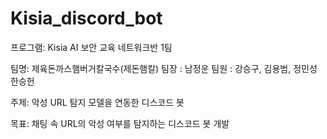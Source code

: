 # Kisia_discord_bot
프로그램: Kisia AI 보안 교육 네트워크반 1팀 
 
팀명: 제육돈까스햄버거칼국수(제돈햄칼)
팀장 : 남정운
팀원 : 강승구, 김용범, 정민성 한승헌

주제: 악성 URL 탐지 모델을 연동한 디스코드 봇

목표: 채팅 속 URL의 악성 여부를 탐지하는 디스코드 봇 개발
